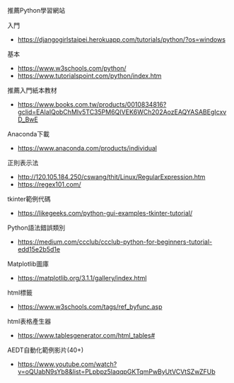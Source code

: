 推薦Python學習網站

入門
- https://djangogirlstaipei.herokuapp.com/tutorials/python/?os=windows

基本
- https://www.w3schools.com/python/
- https://www.tutorialspoint.com/python/index.htm


推薦入門紙本教材 
- https://www.books.com.tw/products/0010834816?gclid=EAIaIQobChMIv5TC35PM6QIVEK6WCh202AozEAQYASABEgIcxvD_BwE

Anaconda下載
- https://www.anaconda.com/products/individual

正則表示法
- http://120.105.184.250/cswang/thit/Linux/RegularExpression.htm
- https://regex101.com/

tkinter範例代碼
- https://likegeeks.com/python-gui-examples-tkinter-tutorial/

Python語法錯誤類別
- https://medium.com/ccclub/ccclub-python-for-beginners-tutorial-edd15e2b5d1e

Matplotlib圖庫
- https://matplotlib.org/3.1.1/gallery/index.html

html標籤
- https://www.w3schools.com/tags/ref_byfunc.asp

html表格產生器
- https://www.tablesgenerator.com/html_tables#

AEDT自動化範例影片(40+)
- https://www.youtube.com/watch?v=oQUabN9sYb8&list=PLpbpz5laqqpGKTqmPwByUtVCVtSZwZFUb

